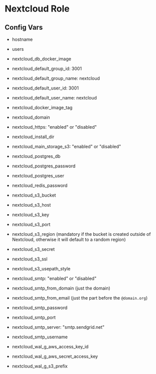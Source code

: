 # Nextcloud Role

## Config Vars

- hostname
- users

- nextcloud_db_docker_image
- nextcloud_default_group_id: 3001
- nextcloud_default_group_name: nextcloud
- nextcloud_default_user_id: 3001
- nextcloud_default_user_name: nextcloud
- nextcloud_docker_image_tag
- nextcloud_domain
- nextcloud_https: "enabled" or "disabled"
- nextcloud_install_dir
- nextcloud_main_storage_s3: "enabled" or "disabled"
- nextcloud_postgres_db
- nextcloud_postgres_password
- nextcloud_postgres_user
- nextcloud_redis_password
- nextcloud_s3_bucket
- nextcloud_s3_host
- nextcloud_s3_key
- nextcloud_s3_port
- nextcloud_s3_region (mandatory if the bucket is created outside of Nextcloud, otherwise it will default to a random region)
- nextcloud_s3_secret
- nextcloud_s3_ssl
- nextcloud_s3_usepath_style
- nextcloud_smtp: "enabled" or "disabled"
- nextcloud_smtp_from_domain (just the domain)
- nextcloud_smtp_from_email (just the part before the `@domain.org`)
- nextcloud_smtp_password
- nextcloud_smtp_port
- nextcloud_smtp_server: "smtp.sendgrid.net"
- nextcloud_smtp_username
- nextcloud_wal_g_aws_access_key_id
- nextcloud_wal_g_aws_secret_access_key
- nextcloud_wal_g_s3_prefix